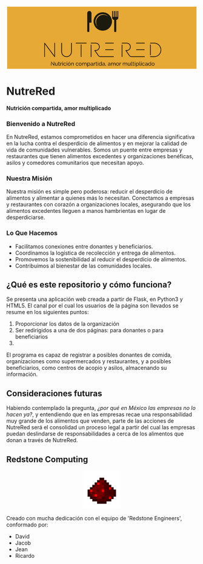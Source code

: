 <p align="center">
  <img src="./images/nutrered_logo_medium.png" alt="nutrered_logo" width="500">
</p>

# NutreRed

**Nutrición compartida, amor multiplicado**

### Bienvenido a NutreRed

En NutreRed, estamos comprometidos en hacer una diferencia significativa en la lucha contra el desperdicio de alimentos y en mejorar la calidad de vida de comunidades vulnerables. Somos un puente entre empresas y restaurantes que tienen alimentos excedentes y organizaciones benéficas, asilos y comedores comunitarios que necesitan apoyo.

### Nuestra Misión

Nuestra misión es simple pero poderosa: reducir el desperdicio de alimentos y alimentar a quienes más lo necesitan. Conectamos a empresas y restaurantes con corazón a organizaciones locales, asegurando que los alimentos excedentes lleguen a manos hambrientas en lugar de desperdiciarse.

### Lo Que Hacemos

* Facilitamos conexiones entre donantes y beneficiarios.
* Coordinamos la logística de recolección y entrega de alimentos.
* Promovemos la sostenibilidad al reducir el desperdicio de alimentos.
* Contribuimos al bienestar de las comunidades locales.

## ¿Qué es este repositorio y cómo funciona?

Se presenta una aplicación web creada a partir de Flask, en Python3 y HTML5. El canal por el cual los usuarios de la página son llevados se resume en los siguientes puntos:

1. Proporcionar los datos de la organización
2. Ser redirigidos a una de dos páginas: para donantes o para beneficiarios
3.   

El programa es capaz de registrar a posibles donantes de comida, organizaciones como supermercados y restaurantes, y a posibles beneficiarios, como centros de acopio y asilos, almacenando su información.


## Consideraciones futuras

Habiendo contemplado la pregunta, _¿por qué en México las empresas no lo hacen ya?_, y entendiendo que en las empresas recae una responsabilidad muy grande de los alimentos que venden, parte de las acciones de NutreRed será el consolidad un proceso legal a partir del cual las empresas puedan deslindarse de responsabilidades a cerca de los alimentos que donan a través de NutreRed.

## Redstone Computing
<p align="center">
  <img src="./images/redstone_logo.png" alt="nutrered_logo" width="100">
</p>

Creado con mucha dedicación con el equipo de 'Redstone Engineers', conformado por:
- David
- Jacob
- Jean
- Ricardo  



